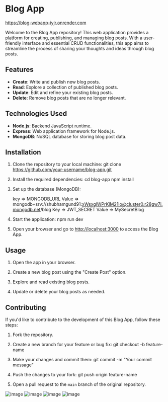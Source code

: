 # Blog App
https://blog-webapp-iyjr.onrender.com

Welcome to the Blog App repository! This web application provides a platform for creating, publishing, and managing blog posts. With a user-friendly interface and essential CRUD functionalities, this app aims to streamline the process of sharing your thoughts and ideas through blog posts.

## Features

- **Create**: Write and publish new blog posts.
- **Read**: Explore a collection of published blog posts.
- **Update**: Edit and refine your existing blog posts.
- **Delete**: Remove blog posts that are no longer relevant.

## Technologies Used
- **Node.js**: Backend JavaScript runtime.
- **Express**: Web application framework for Node.js.
- **MongoDB**: NoSQL database for storing blog post data.

## Installation

1. Clone the repository to your local machine:
git clone https://github.com/your-username/blog-app.git
   
2. Install the required dependencies:
      cd blog-app
      npm install
3. Set up the database (MongoDB):

    key => MONGODB_URL
    Value => mongodb+srv://shubhamgund91:xWsxglWPrKlM21Io@cluster0.r28gw7i.mongodb.net/blog
    Key => JWT_SECRET
    Value => MySecretBlog

5. Start the application:
    npm run dev

6. Open your browser and go to [http://localhost:3000](http://localhost:3000) to access the Blog App.

## Usage

1. Open the app in your browser.

2. Create a new blog post using the "Create Post" option.

3. Explore and read existing blog posts.

4. Update or delete your blog posts as needed.

## Contributing

If you'd like to contribute to the development of this Blog App, follow these steps:

1. Fork the repository.

2. Create a new branch for your feature or bug fix:
   git checkout -b feature-name

3. Make your changes and commit them:
   git commit -m "Your commit message"
  
4. Push the changes to your fork:
   git push origin feature-name

5. Open a pull request to the `main` branch of the original repository.

![image](https://github.com/shubham-gund/blog-app/assets/135320012/2cb05912-4a40-4684-b71d-1d33c655f7a6)
![image](https://github.com/shubham-gund/blog-app/assets/135320012/43b5abdd-3859-4786-9a70-6d2a70490a97)
![image](https://github.com/shubham-gund/blog-app/assets/135320012/63d8a26e-e032-4c37-ba65-becc65d29bea)
![image](https://github.com/shubham-gund/blog-app/assets/135320012/b94918e8-b7a0-4202-8dc6-1e2e6bff3e4d)



